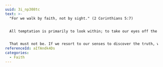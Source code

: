 ```yaml
---
uuid: 3i_np308tc
text: >-
  "For we walk by faith, not by sight." (2 Corinthians 5:7)


  All temptation is primarily to look within; to take our eyes off the Lord and to take account of appearances. Faith is always meeting a mountain, a mountain of evidence that seems to contradict God’s Word, a mountain of apparent contradiction in the realm of tangible fact—of failures in deed, as well as in the realm of feeling and suggestion—and either faith or the mountain has to go. They cannot both stand. but the trouble is that many a time the mountain stays and faith goes.


  That must not be. If we resort to our senses to discover the truth, we shall find Satan’s lies are often enough true to our experience; but if we refuse to accept as binding anything that contradicts God’s Word and maintain an attitude of faith in Him alone, we shall find instead that Satan’s lies begin to dissolve and that our experience is coming progressively to tally with that Word.
referenceId: aIfAndk4Ds
categories:
  - Faith
---
```


